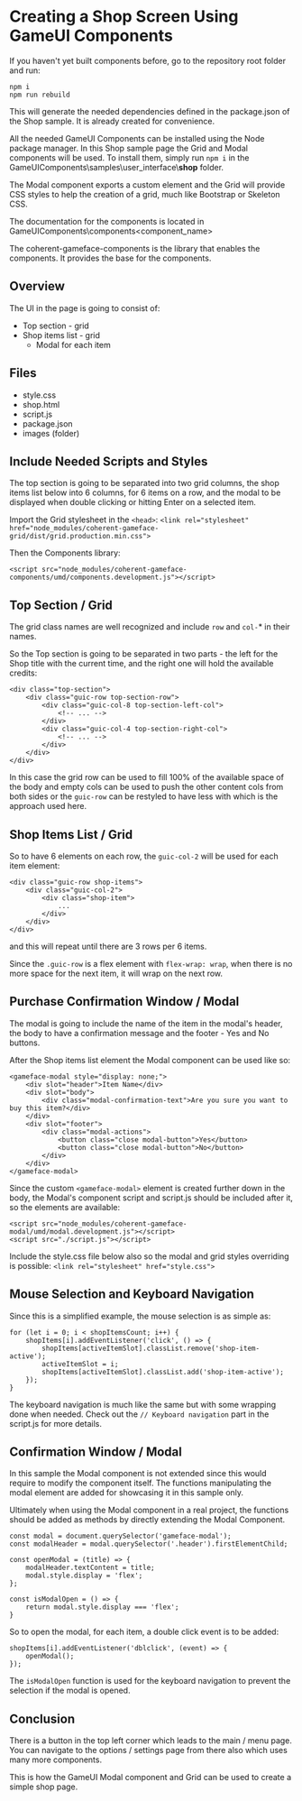 # Creating a Shop Screen Using GameUI Components

If you haven't yet built components before, go to the repository
root folder and run:
```
npm i
npm run rebuild
```

This will generate the needed dependencies defined in the package.json of the
Shop sample. It is already created for convenience.

All the needed GameUI Components can be installed using the Node
package manager. In this Shop sample page the Grid and Modal components will be
used. To install them, simply run `npm i` in the
GameUIComponents\samples\user_interface\\**shop** folder.

The Modal component exports a custom element and the Grid will provide CSS
styles to help the creation of a grid, much like Bootstrap or Skeleton CSS.

The documentation for the components is located in
GameUIComponents\components\<component_name>

The coherent-gameface-components is the library that enables the components.
It provides the base for the components.

## Overview

The UI in the page is going to consist of: 

- Top section - grid
- Shop items list - grid
	- Modal for each item 

## Files

- style.css
- shop.html
- script.js
- package.json
- images (folder)

## Include Needed Scripts and Styles

The top section is going to be separated into two grid columns, the shop items
list below into 6 columns, for 6 items on a row, and the modal to be displayed
when double clicking or hitting Enter on a selected item.

Import the Grid stylesheet in the `<head>`:
```<link rel="stylesheet" href="node_modules/coherent-gameface-grid/dist/grid.production.min.css">```

Then the Components library:
```
<script src="node_modules/coherent-gameface-components/umd/components.development.js"></script>
```

## Top Section / Grid

The grid class names are well recognized and include `row` and `col-`* in
their names.

So the Top section is going to be separated in two parts - the left for the Shop
title with the current time, and the right one will hold the available credits:

```
<div class="top-section">
	<div class="guic-row top-section-row">
		<div class="guic-col-8 top-section-left-col">
			<!-- ... -->
		</div>
		<div class="guic-col-4 top-section-right-col">
			<!-- ... -->
		</div>
	</div>
</div>
```

In this case the grid row can be used to fill 100% of the available space of the
body and empty cols can be used to push the other content cols from both sides
or the `guic-row` can be restyled to have less with which is the approach
used here.

## Shop Items List / Grid

So to have 6 elements on each row, the `guic-col-2` will be used for each
item element:

```
<div class="guic-row shop-items">
	<div class="guic-col-2">
		<div class="shop-item">
			...
		</div>
	</div>
</div>
```

and this will repeat until there are 3 rows per 6 items.

Since the `.guic-row` is a flex element with `flex-wrap: wrap`, when there is
no more space for the next item, it will wrap on the next row.

## Purchase Confirmation Window / Modal

The modal is going to include the name of the item in the modal's header,
the body to have a confirmation message and the footer - Yes and No buttons.  

After the Shop items list element the Modal component can be used like so:
```
<gameface-modal style="display: none;">
	<div slot="header">Item Name</div>
	<div slot="body">
		<div class="modal-confirmation-text">Are you sure you want to buy this item?</div>
	</div>
	<div slot="footer">
		<div class="modal-actions">
			<button class="close modal-button">Yes</button>
			<button class="close modal-button">No</button>
		</div>
	</div>
</gameface-modal>
```

Since the custom `<gameface-modal>` element is created further down in the body,
the Modal's component script and script.js should be included after it,
so the elements are available:
```
<script src="node_modules/coherent-gameface-modal/umd/modal.development.js"></script>
<script src="./script.js"></script>
```

Include the style.css file below also so the modal and grid styles overriding
is possible:
```<link rel="stylesheet" href="style.css">```

## Mouse Selection and Keyboard Navigation 

Since this is a simplified example, the mouse selection is as simple as:
```
for (let i = 0; i < shopItemsCount; i++) {
	shopItems[i].addEventListener('click', () => {
		shopItems[activeItemSlot].classList.remove('shop-item-active');
		activeItemSlot = i;
		shopItems[activeItemSlot].classList.add('shop-item-active');
	});
}
```

The keyboard navigation is much like the same but with some wrapping done
when needed. Check out the `// Keyboard navigation` part in the script.js for
more details.

## Confirmation Window / Modal

In this sample the Modal component is not extended since this would require to
modify the component itself.
The functions manipulating the modal element are added for showcasing it in
this sample only.

Ultimately when using the Modal component in a real
project, the functions should be added as methods by directly extending
the Modal Component.

```
const modal = document.querySelector('gameface-modal');
const modalHeader = modal.querySelector('.header').firstElementChild;

const openModal = (title) => {
	modalHeader.textContent = title;
	modal.style.display = 'flex';
};

const isModalOpen = () => {
	return modal.style.display === 'flex';
}
```

So to open the modal, for each item, a double click event is to be added:
```
shopItems[i].addEventListener('dblclick', (event) => {
	openModal();
});
```

The `isModalOpen` function is used for the keyboard navigation to prevent the
selection if the modal is opened.


## Conclusion

There is a button in the top left corner which leads to the main / menu page.
You can navigate to the options / settings page from there also which uses
many more components.

This is how the GameUI Modal component and Grid can be used to create a simple
shop page.
